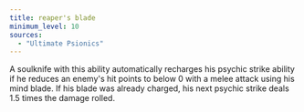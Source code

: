 ```yaml
---
title: reaper's blade
minimum_level: 10
sources:
  - "Ultimate Psionics"
---
```


A soulknife with this ability automatically recharges his psychic strike ability if he reduces an enemy's hit points to below 0 with a melee attack using his mind blade. If his blade was already charged, his next psychic strike deals 1.5 times the damage rolled.
